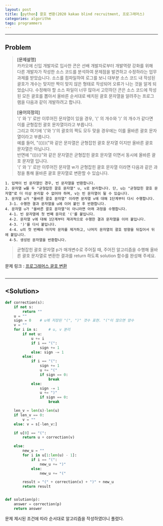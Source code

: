 ```yaml
---
layout: post
title: [python] 괄호 변환(2020 kakao blind recruitment, 프로그래머스)
categories: algorithm
tags: programmers
---
```


---

## Problem
>**[문제설명]**  
>카카오에 신입 개발자로 입사한 콘은 선배 개발자로부터 개발역량 강화를 위해 다른 개발자가 작성한 소스 코드를 분석하여 문제점을 발견하고 수정하라는 업무 과제를 받았습니다. 소스를 컴파일하여 로그를 보니 대부분 소스 코드 내 작성된 괄호가 개수는 맞지만 짝이 맞지 않은 형태로 작성되어 오류가 나는 것을 알게 되었습니다.
수정해야 할 소스 파일이 너무 많아서 고민하던 콘은 소스 코드에 작성된 모든 괄호를 뽑아서 올바른 순서대로 배치된 괄호 문자열을 알려주는 프로그램을 다음과 같이 개발하려고 합니다.
>
>**[용어의정의]**  
>'(' 와 ')' 로만 이루어진 문자열이 있을 경우, '(' 의 개수와 ')' 의 개수가 같다면 이를 균형잡힌 괄호 문자열이라고 부릅니다.  
그리고 여기에 '('와 ')'의 괄호의 짝도 모두 맞을 경우에는 이를 올바른 괄호 문자열이라고 부릅니다.  
예를 들어, "(()))("와 같은 문자열은 균형잡힌 괄호 문자열 이지만 올바른 괄호 문자열은 아닙니다.  
반면에 "(())()"와 같은 문자열은 균형잡힌 괄호 문자열 이면서 동시에 올바른 괄호 문자열 입니다.  
'(' 와 ')' 로만 이루어진 문자열 w가 균형잡힌 괄호 문자열 이라면 다음과 같은 과정을 통해 올바른 괄호 문자열로 변환할 수 있습니다.

```
1. 입력이 빈 문자열인 경우, 빈 문자열을 반환합니다. 
2. 문자열 w를 두 "균형잡힌 괄호 문자열" u, v로 분리합니다. 단, u는 "균형잡힌 괄호 문자열"로 더 이상 분리할 수 없어야 하며, v는 빈 문자열이 될 수 있습니다. 
3. 문자열 u가 "올바른 괄호 문자열" 이라면 문자열 v에 대해 1단계부터 다시 수행합니다. 
  3-1. 수행한 결과 문자열을 u에 이어 붙인 후 반환합니다. 
4. 문자열 u가 "올바른 괄호 문자열"이 아니라면 아래 과정을 수행합니다. 
  4-1. 빈 문자열에 첫 번째 문자로 '('를 붙입니다. 
  4-2. 문자열 v에 대해 1단계부터 재귀적으로 수행한 결과 문자열을 이어 붙입니다. 
  4-3. ')'를 다시 붙입니다. 
  4-4. u의 첫 번째와 마지막 문자를 제거하고, 나머지 문자열의 괄호 방향을 뒤집어서 뒤에 붙입니다. 
  4-5. 생성된 문자열을 반환합니다.
  ```

>균형잡힌 괄호 문자열 p가 매개변수로 주어질 때, 주어진 알고리즘을 수행해 올바른 괄호 문자열로 변환한 결과를 return 하도록 solution 함수를 완성해 주세요.

문제 링크 : [프로그래머스 괄호 변환](https://programmers.co.kr/learn/courses/30/lessons/60058)  
<br/>

---

## <Solution\>



```python
def correction(s):
    if not s:
        return ""
    u = ""
    sign = 0    # u에 저장된 "(", ")" 갯수 표현. "("이 많으면 양수
    v = ""
    for i in s:     # u, v 분리
        if not u:
            u += i
            if i == "(":
                sign += 1
            else: sign -= 1
        else:
            if i == "(":
                sign += 1
                u += "("
                if sign == 0:
                    break
            else:
                sign -= 1
                u += ")"
                if sign == 0:
                    break

    len_v = len(s)-len(u)
    if len_v == 0:
        v = ""
    else: v = s[-len_v:]

    if u[0] == "(":
        return u + correction(v)

    else:
        new_u = ""
        for i in u[1:len(u) - 1]:
            if i == "(":
                new_u += ")"
            else:
                new_u += "("

        result = "(" + correction(v) + ")" + new_u
        return result


def solution(p):
    answer = correction(p)
    return answer
```

문제 제시된 조건에 따라 순서대로 알고리즘을 작성하였더니 풀렸다.